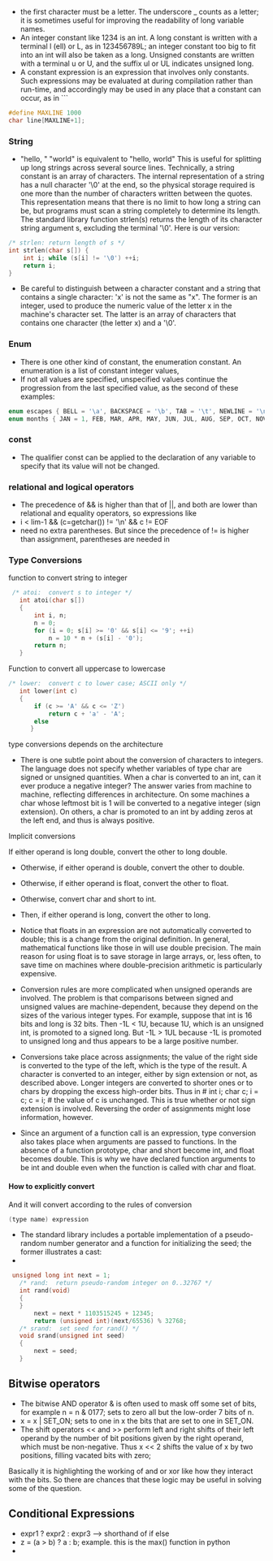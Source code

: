 

- the first character must be a letter. The underscore  _  counts as a letter; it is sometimes useful for improving the readability of long variable names. 
- An integer constant like 1234 is an int. A long constant is written with a terminal l (ell) or L, as in 123456789L; an integer constant too big to fit into an int will also be taken as a long. Unsigned constants are written with a terminal u or U, and the suffix ul or UL indicates unsigned long.
- A constant expression is an expression that involves only constants. Such expressions may be evaluated at during compilation rather than run-time, and accordingly may be used in any place that a constant can occur, as in ```
```c
#define MAXLINE 1000 
char line[MAXLINE+1];
```


### String

- "hello, " "world" is equivalent to "hello, world" 
	This is useful for splitting up long strings across several source lines. Technically, a string constant is an array of characters. The internal representation of a string has a null character '\\0' at the end, so the physical storage required is one more than the number of characters written between the quotes. This representation means that there is no limit to how long a string can be, but programs must scan a string completely to determine its length. The standard library function strlen(s) returns the length of its character string argument s, excluding the terminal '\\0'. Here is our version:

```c
/* strlen: return length of s */
int strlen(char s[]) { 
	int i; while (s[i] != '\0') ++i;
	return i;
}
```

- Be careful to distinguish between a character constant and a string that contains a single character: 'x' is not the same as "x". The former is an integer, used to produce the numeric value of the letter x in the machine's character set. The latter is an array of characters that contains one character (the letter x) and a '\\0'.


### Enum
- There is one other kind of constant, the enumeration constant. An enumeration is a list of constant integer values,
- If not all values are specified, unspecified values continue the progression from the last specified value, as the second of these examples:

```c
enum escapes { BELL = '\a', BACKSPACE = '\b', TAB = '\t', NEWLINE = '\n', VTAB = '\v', RETURN = '\r' }; 
enum months { JAN = 1, FEB, MAR, APR, MAY, JUN, JUL, AUG, SEP, OCT, NOV, DEC }; /* FEB = 2, MAR = 3, etc. */
```


### const
- The qualifier const can be applied to the declaration of any variable to specify that its value will not be changed.

### relational and logical operators
- The precedence of && is higher than that of ||, and both are lower than relational and equality operators, so expressions like
- i < lim-1 && (c=getchar()) != '\n' && c != EOF 
- need no extra parentheses. But since the precedence of != is higher than assignment, parentheses are needed in


### Type Conversions

function to convert string to integer
```c
 /* atoi:  convert s to integer */ 
   int atoi(char s[]) 
   { 
       int i, n; 
       n = 0; 
       for (i = 0; s[i] >= '0' && s[i] <= '9'; ++i) 
           n = 10 * n + (s[i] - '0'); 
       return n; 
   } 
```

Function to convert all uppercase to lowercase
```c
/* lower:  convert c to lower case; ASCII only */ 
   int lower(int c) 
   { 
       if (c >= 'A' && c <= 'Z') 
           return c + 'a' - 'A'; 
       else 
      }
```


type conversions depends on the architecture
- There is one subtle point about the conversion of characters to integers. The language does not specify whether variables of type char are signed or unsigned quantities. When a char is converted to an int, can it ever produce a negative integer? The answer varies from machine to machine, reflecting differences in architecture. On some machines a char whose leftmost bit is 1 will be converted to a negative integer (sign extension). On others, a char is promoted to an int by adding zeros at the left end, and thus is always positive.


Implicit conversions

If either operand is long double, convert the other to long double. 
- Otherwise, if either operand is double, convert the other to double. 
- Otherwise, if either operand is float, convert the other to float. 
- Otherwise, convert char and short to int. 
- Then, if either operand is long, convert the other to long.


- Notice that floats in an expression are not automatically converted to double; this is a change from the original definition. In general, mathematical functions like those in will use double precision. The main reason for using float is to save storage in large arrays, or, less often, to save time on machines where double-precision arithmetic is particularly expensive.


- Conversion rules are more complicated when unsigned operands are involved. The problem is that comparisons between signed and unsigned values are machine-dependent, because they depend on the sizes of the various integer types. For example, suppose that int is 16 bits and long is 32 bits. Then -1L < 1U, because 1U, which is an unsigned int, is promoted to a signed long. But -1L > 1UL because -1L is promoted to unsigned long and thus appears to be a large positive number.
- Conversions take place across assignments; the value of the right side is converted to the type of the left, which is the type of the result. A character is converted to an integer, either by sign extension or not, as described above. Longer integers are converted to shorter ones or to chars by dropping the excess high-order bits. Thus in \# int i; char c; i = c; c = i;  \#  the value of c is unchanged. This is true whether or not sign extension is involved. Reversing the order of assignments might lose information, however.

- Since an argument of a function call is an expression, type conversion also takes place when arguments are passed to functions. In the absence of a function prototype, char and short become int, and float becomes double. This is why we have declared function arguments to be int and double even when the function is called with char and float.

#### How to explicitly convert
And it will convert according to the  rules of conversion
```c
(type name) expression

```



- The standard library includes a portable implementation of a pseudo-random number generator and a function for initializing the seed; the former illustrates a cast: 
-
```c
 unsigned long int next = 1; 
   /* rand:  return pseudo-random integer on 0..32767 */ 
   int rand(void) 
   { 
   } 
       next = next * 1103515245 + 12345; 
       return (unsigned int)(next/65536) % 32768; 
   /* srand:  set seed for rand() */ 
   void srand(unsigned int seed) 
   { 
       next = seed; 
   }
```


## Bitwise operators

- The bitwise AND operator & is often used to mask off some set of bits, for example n = n & 0177; sets to zero all but the low-order 7 bits of n.
- x = x | SET_ON; sets to one in x the bits that are set to one in SET_ON.
- The shift operators << and >> perform left and right shifts of their left operand by the number of bit positions given by the right operand, which must be non-negative. Thus x << 2 shifts the value of x by two positions, filling vacated bits with zero;

Basically it is highlighting the working of and or xor like how they interact with the  bits.  So there are chances that these logic may be useful in solving some of the question.









































## Conditional Expressions

- expr1 ? expr2 : expr3 --> shorthand of if else
- z = (a > b) ? a : b;   example. this is the max() function in python
- 